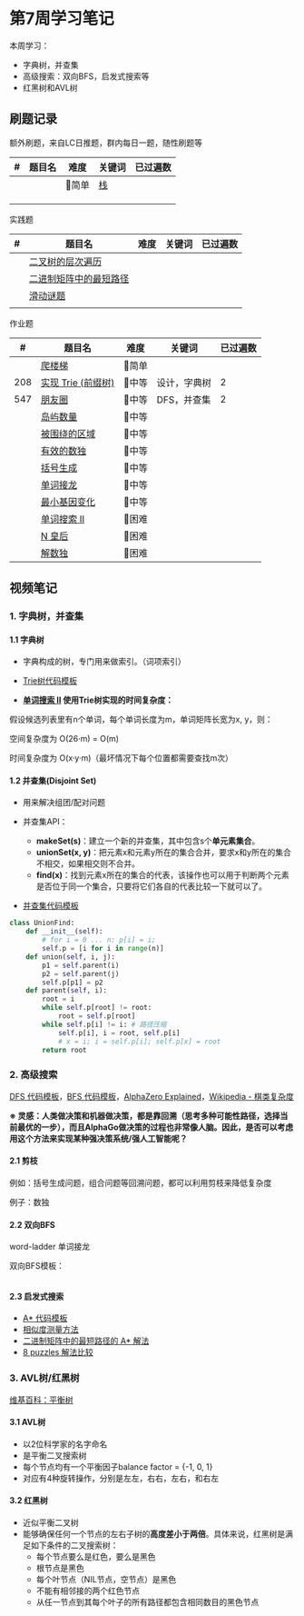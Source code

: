 # 第7周学习笔记

本周学习：

- 字典树，并查集
- 高级搜索：双向BFS，启发式搜索等
- 红黑树和AVL树



## 刷题记录

额外刷题，来自LC日推题，群内每日一题，随性刷题等

| #    | 题目名 | 难度  | 关键词                                   | 已过遍数 |
| ---- | ------ | ----- | ---------------------------------------- | -------- |
|      |        | 💚简单 | [栈](https://leetcode-cn.com/tag/stack/) |          |
|      |        |       |                                          |          |
|      |        |       |                                          |          |
|      |        |       |                                          |          |

实践题

| #    | 题目名                                                       | 难度 | 关键词 | 已过遍数 |
| ---- | ------------------------------------------------------------ | ---- | ------ | -------- |
|      | [二叉树的层次遍历](https://leetcode-cn.com/problems/binary-tree-level-order-traversal/) |      |        |          |
|      | [二进制矩阵中的最短路径](https://leetcode-cn.com/problems/shortest-path-in-binary-matrix/) |      |        |          |
|      | [滑动谜题](https://leetcode-cn.com/problems/sliding-puzzle/) |      |        |          |
|      |                                                              |      |        |          |

作业题

| #    | 题目名                                                       | 难度  | 关键词       | 已过遍数 |
| ---- | ------------------------------------------------------------ | ----- | ------------ | -------- |
|      | [爬楼梯](https://leetcode-cn.com/problems/climbing-stairs/)  | 💚简单 |              |          |
| 208  | [实现 Trie (前缀树) ](https://leetcode-cn.com/problems/implement-trie-prefix-tree/#/description) | 💛中等 | 设计，字典树 | 2        |
| 547  | [朋友圈](https://leetcode-cn.com/problems/friend-circles)    | 💛中等 | DFS，并查集  | 2        |
|      | [岛屿数量](https://leetcode-cn.com/problems/number-of-islands/) | 💛中等 |              |          |
|      | [被围绕的区域](https://leetcode-cn.com/problems/surrounded-regions/) | 💛中等 |              |          |
|      | [有效的数独](https://leetcode-cn.com/problems/valid-sudoku/description/) | 💛中等 |              |          |
|      | [括号生成](https://leetcode-cn.com/problems/generate-parentheses/) | 💛中等 |              |          |
|      | [单词接龙](https://leetcode-cn.com/problems/word-ladder/)    | 💛中等 |              |          |
|      | [最小基因变化](https://leetcode-cn.com/problems/minimum-genetic-mutation/) | 💛中等 |              |          |
|      | [单词搜索 II ](https://leetcode-cn.com/problems/word-search-ii/) | 🧡困难 |              |          |
|      | [N 皇后](https://leetcode-cn.com/problems/n-queens/)         | 🧡困难 |              |          |
|      | [解数独](https://leetcode-cn.com/problems/sudoku-solver/#/description) | 🧡困难 |              |          |



## 视频笔记

### 1. 字典树，并查集

#### 1.1 字典树

- 字典构成的树，专门用来做索引。（词项索引）

- [Trie树代码模板](https://shimo.im/docs/DP53Y6rOwN8MTCQH/read)

- **[单词搜索 II](https://leetcode-cn.com/problems/word-search-ii/) 使用Trie树实现的时间复杂度：**

假设候选列表里有n个单词，每个单词长度为m，单词矩阵长宽为x, y，则：

空间复杂度为 O(26·m) = O(m)

时间复杂度为 O(x·y·m)（最坏情况下每个位置都需要查找m次）

#### 1.2 并查集(Disjoint Set)

- 用来解决组团/配对问题
- 并查集API：
  - **makeSet(s)**：建立一个新的并查集，其中包含s个**单元素集合**。
  - **unionSet(x, y)**：把元素x和元素y所在的集合合并，要求x和y所在的集合不相交，如果相交则不合并。
  - **find(x)**：找到元素x所在的集合的代表，该操作也可以用于判断两个元素是否位于同一个集合，只要将它们各自的代表比较一下就可以了。

- [并查集代码模板](https://shimo.im/docs/VtcxL0kyp04OBHak)

```python
class UnionFind:
    def __init__(self):
        # for i = 0 ... n: p[i] = i;
        self.p = [i for i in range(n)]
    def union(self, i, j):
        p1 = self.parent(i)
        p2 = self.parent(j)
        self.p[p1] = p2
    def parent(self, i):
        root = i
        while self.p[root] != root:
            root = self.p[root]
        while self.p[i] != i: # 路径压缩
            self.p[i], i = root, self.p[i]
            # x = i; i = self.p[i]; self.p[x] = root
        return root
```



### 2. 高级搜索

[DFS 代码模板](https://shimo.im/docs/UdY2UUKtliYXmk8t)，[BFS 代码模板](https://shimo.im/docs/ZBghMEZWix0Lc2jQ)，[AlphaZero Explained](https://nikcheerla.github.io/deeplearningschool/2018/01/01/AlphaZero-Explained/)，[Wikipedia - 棋类复杂度](https://en.wikipedia.org/wiki/Game_complexity)

**※ 灵感：人类做决策和机器做决策，都是靠回溯（思考多种可能性路径，选择当前最优的一步），而且AlphaGo做决策的过程也非常像人脑。因此，是否可以考虑用这个方法来实现某种强决策系统/强人工智能呢？**

#### 2.1 剪枝

例如：括号生成问题，组合问题等回溯问题，都可以利用剪枝来降低复杂度

例子：数独

#### 2.2 双向BFS

word-ladder 单词接龙



双向BFS模板：

```python

```



#### 2.3 启发式搜索

- [A* 代码模板](https://shimo.im/docs/8CzMlrcvbWwFXA8r)
- [相似度测量方法](https://dataaspirant.com/2015/04/11/five-most-popular-similarity-measures-implementation-in-python/)
- [二进制矩阵中的最短路径的 A* 解法](https://leetcode.com/problems/shortest-path-in-binary-matrix/discuss/313347/A*-search-in-Python)
- [8 puzzles 解法比较](https://zxi.mytechroad.com/blog/searching/8-puzzles-bidirectional-astar-vs-bidirectional-bfs/)

### 3. AVL树/红黑树

[维基百科：平衡树](https://en.wikipedia.org/wiki/Self-balancing_binary_search_tree)

#### 3.1 AVL树

- 以2位科学家的名字命名
- 是平衡二叉搜索树
- 每个节点均有一个平衡因子balance factor = {-1, 0, 1}
- 对应有4种旋转操作，分别是左左，右右，左右，和右左

#### 3.2 红黑树

- 近似平衡二叉树
- 能够确保任何一个节点的左右子树的**高度差小于两倍**。具体来说，红黑树是满足如下条件的二叉搜索树：
  - 每个节点要么是红色，要么是黑色
  - 根节点是黑色
  - 每个叶节点（NIL节点，空节点）是黑色
  - 不能有相邻接的两个红色节点
  - 从任一节点到其每个叶子的所有路径都包含相同数目的黑色节点